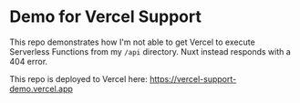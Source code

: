 # Demo for Vercel Support
This repo demonstrates how I'm not able to get Vercel to execute Serverless Functions from my `/api` directory. Nuxt instead responds with a 404 error.

This repo is deployed to Vercel here: https://vercel-support-demo.vercel.app
